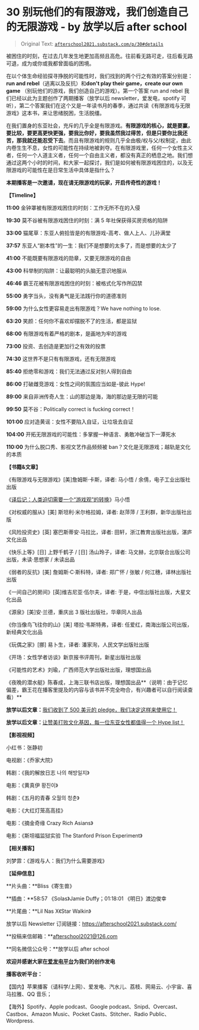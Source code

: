 # 30 别玩他们的有限游戏，我们创造自己的无限游戏 - by 放学以后 after school

> Original Text: [`afterschool2021.substack.com/p/30#details`](https://afterschool2021.substack.com/p/30#details)

被困住的时刻，在过去几年发生地更加高频且高危。往前看无路可走，往后看无路可退，成为或你或我都曾面临的困境。

在以个体生命经验探寻挣脱的可能性时，我们找到的两个行之有效的答案分别是：**run and rebel**（逃离以及反抗）和**don't play their game，create our own game** （别玩他们的游戏，我们创造自己的游戏）。第一个答案 run and rebel 我们已经以此为主题创作了两期播客（放学以后 newsletter，爱发电，spotify 可听），第二个答案我们在这个又是一年读书月的春季，通过共读《有限游戏与无限游戏》这本书，来让思绪脱困，生活脱缰。

在我们置身的东亚社会，充斥的几乎全是有限游戏。**有限游戏的核心，就是要赢，要比较，要更高更快更强，要我比你好，要我虽然我过得苦，但是只要你比我还苦，那我就还能忍受下去**。而且有限游戏的规则几乎全由极/权与父/权制定，由此内卷生生不息，女性的可能性在持续地被剥夺。在有限游戏里，任何一个女性主义者，任何一个人道主义者，任何一个自由主义者，都没有真正的栖息之地。我们想通过这两个小时的时间，和大家一起探讨，我们是如何被有限游戏困住的，以及无限游戏的可能性在是日常生活中具体是指什么？

**本期播客是一次邀请，现在请无限游戏的玩家，开启传奇性的游戏！**

**【Timeline】**

**11:00** 金钟罩被有限游戏困住的时刻：工作无所不在的入侵

**19:30** 莫不谷被有限游戏困住的时刻：满 5 年社保获得买房资格的陷阱

**33:00** 猫尾草：东亚人俯拾皆是的有限游戏-高考、做人上人、儿孙满堂

**37:57** 东亚人“剧本性”的一生：我们不是想要的太多了，而是想要的太少了

**41:00** 不能既要有限游戏的勋章，又要无限游戏的自由

**43:00** 科举制的陷阱：让最聪明的头脑无意识地服从

**46:46** 霸王花被有限游戏困住的时刻：被格式化写作所囚禁

**55:00** 勇字当头，没有勇气是无法践行你的道德准则

**59:00** 为什么女性更容易走出有限游戏？We have nothing to lose.

**63:20** 笑颜：任何你不喜欢却摆脱不了的生活，都是监狱

**68:00** 有限游戏有着严格的剧本，是画地为牢的游戏

**73:00** 投资、去创造是更加行之有效的投票

**74:30** 这世界不是只有有限游戏，还有无限游戏

**85:40** 拒绝零和游戏：我们无法通过反对别人得到自由

**86:00** 打破雌竞游戏：女性之间的氛围应当如是-彼此 Hype!

**89:00** 来自非洲传奇人生：山的那边是海，海的那边是无限的可能

**99:50** 莫不谷：Politically correct is fucking correct！

**101:00** 应对造黄谣：女性不要陷入自证，让垃圾去自证

**104:00** 开拓无限游戏的可能性：多掌握一种语言、勇敢冲破当下一潭死水

**110:00** 为什么脱口秀、影视文艺作品频频被 ban？文化是无限游戏；越轨是文化的本质

**【书籍&文章】**

《有限游戏与无限游戏》[美]詹姆斯·卡斯，译者: 马小悟 / 余倩，电子工业出版社出版

《[译后记：人类迫切需要一个“游戏观”的转换](https://book.douban.com/review/6330069/)》马小悟

《对权威的服从》[美] 斯坦利·米尔格拉姆，译者: 赵萍萍 / 王利群，新华出版社出版

《风险投资史》[英] 塞巴斯蒂安·马拉比，译者: 田轩，浙江教育出版社出版，湛庐文化出品

《快乐上等》[日] 上野千鹤子 / [日] 汤山玲子，译者: 马文赫，北京联合出版公司出版，未读·思想家 / 未读出品

《弱者的反抗》[美] 詹姆斯·C·斯科特，译者: 郑广怀 / 张敏 / 何江穗，译林出版社出版

《一间自己的房间》[英]维吉尼亚·伍尔夫，译者: 于是，中信出版社出版，大星文化出品

《源泉》[美]安·兰德，重庆出 3 版社出版社，华章同人出品

《你当像鸟飞往你的山》[美] 塔拉·韦斯特弗，译者: 任爱红，南海出版公司出版，新经典文化出品

《玩偶之家》[挪] 易卜生，译者: 潘家洵，人民文学出版社出版

《开场：女性学者访谈》新京报书评周刊，新星出版社出版

《可能性的艺术》刘瑜，广西师范大学出版社出版，理想国出品

《夜晚的潜水艇》陈春成，上海三联书店出版，理想国出品**（说明：由于记忆偏差，霸王花在播客里提及的内容与该书并不完全吻合，有兴趣者可以自行阅读查看）**

**放学以后文章：**[我们收到了 500 美元的 pledge，我们决定这样来使用它！](https://mp.weixin.qq.com/s/U1MzqbSZPEthmoJGubcGLw)

**放学以后文章：**[让赞美打败文化基因，每一位东亚女性都值得一个 Hype list！](https://mp.weixin.qq.com/s/Rv86-88Kj-kt9pzMTITetQ)

**【影视视频】**

小红书：张静初

电视剧：《乔家大院》

韩剧：《我的解放日志 나의 해방일지》

电影：《黄真伊 황진이》

韩剧：《五月的青春 오월의 청춘》

电影：《大红灯笼高高挂》

电影：《摘金奇缘 Crazy Rich Asians》

电影：《斯坦福监狱实验 The Stanford Prison Experiment》

**【相关播客】**

刘梦霏：《游戏与人：我们为什么需要游戏》

【**延伸信息】**

**片头曲：**Bliss《寄生兽》

**插曲：**58:57 《Solas》Jamie Duffy；01:18:01 《明日》渡边俊幸

**片尾曲：**Lil Nas X《Star Walkin》

放学以后 Newsletter 订阅链接：https://afterschool2021.substack.com/

**投稿来信邮箱：**afterschool2021@126.com

**同名微信公众号：**放学以后 after school

**欢迎并感谢大家在[爱发电平台](https://afdian.net/@afterschool)为我们的创作发电**

**播客收听平台：**

【国内】苹果播客（请科学/上网）、爱发电、汽水儿、荔枝、网易云、小宇宙、喜马拉雅、QQ 音乐；

【海外】Spotify、Apple podcast、Google podcast、Snipd、Overcast、Castbox、Amazon Music、Pocket Casts、Stitcher、Radio Public、Wordpress.
